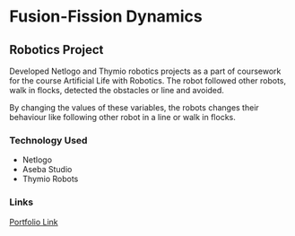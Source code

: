 # Fusion-Fission Dynamics

## Robotics Project
Developed Netlogo and Thymio robotics projects as a part of coursework for the course Artificial Life with Robotics. The robot followed other robots, walk in flocks, detected the obstacles or line and avoided.

By changing the values of these variables, the robots changes their behaviour like following other robot in a line or walk in flocks.

### Technology Used
  * Netlogo
  * Aseba Studio
  * Thymio Robots

### Links
[Portfolio Link](https://suhaibashraf.github.io/Portfolio/fusion-fission-dynamics)
